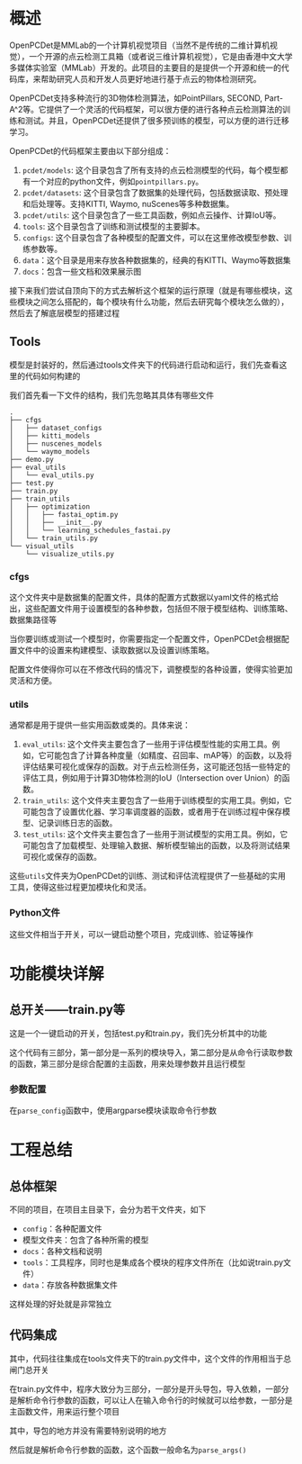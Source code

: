 

# 概述

OpenPCDet是MMLab的一个计算机视觉项目（当然不是传统的二维计算机视觉），一个开源的点云检测工具箱（或者说三维计算机视觉），它是由香港中文大学多媒体实验室（MMLab）开发的。此项目的主要目的是提供一个开源和统一的代码库，来帮助研究人员和开发人员更好地进行基于点云的物体检测研究。

OpenPCDet支持多种流行的3D物体检测算法，如PointPillars, SECOND, Part-A^2等。它提供了一个灵活的代码框架，可以很方便的进行各种点云检测算法的训练和测试。并且，OpenPCDet还提供了很多预训练的模型，可以方便的进行迁移学习。

OpenPCDet的代码框架主要由以下部分组成：

1. `pcdet/models`: 这个目录包含了所有支持的点云检测模型的代码，每个模型都有一个对应的python文件，例如`pointpillars.py`。
2. `pcdet/datasets`: 这个目录包含了数据集的处理代码，包括数据读取、预处理和后处理等。支持KITTI, Waymo, nuScenes等多种数据集。
3. `pcdet/utils`: 这个目录包含了一些工具函数，例如点云操作、计算IoU等。
4. `tools`: 这个目录包含了训练和测试模型的主要脚本。
5. `configs`: 这个目录包含了各种模型的配置文件，可以在这里修改模型参数、训练参数等。
6. `data`：这个目录是用来存放各种数据集的，经典的有KITTI、Waymo等数据集
7. `docs`：包含一些文档和效果展示图

接下来我们尝试自顶向下的方式去解析这个框架的运行原理（就是有哪些模块，这些模块之间怎么搭配的，每个模块有什么功能，然后去研究每个模块怎么做的），然后去了解底层模型的搭建过程

## Tools

模型是封装好的，然后通过tools文件夹下的代码进行启动和运行，我们先查看这里的代码如何构建的

我们首先看一下文件的结构，我们先忽略其具体有哪些文件

```shell
.
├── cfgs
│   ├── dataset_configs
│   ├── kitti_models
│   ├── nuscenes_models
│   └── waymo_models
├── demo.py
├── eval_utils
│   └── eval_utils.py
├── test.py
├── train.py
├── train_utils
│   ├── optimization
│   │   ├── fastai_optim.py
│   │   ├── __init__.py
│   │   └── learning_schedules_fastai.py
│   └── train_utils.py
└── visual_utils
    └── visualize_utils.py
```

### cfgs

这个文件夹中是数据集的配置文件，具体的配置方式数据以yaml文件的格式给出，这些配置文件用于设置模型的各种参数，包括但不限于模型结构、训练策略、数据集路径等

当你要训练或测试一个模型时，你需要指定一个配置文件，OpenPCDet会根据配置文件中的设置来构建模型、读取数据以及设置训练策略。

配置文件使得你可以在不修改代码的情况下，调整模型的各种设置，使得实验更加灵活和方便。

### utils

通常都是用于提供一些实用函数或类的。具体来说：

1. `eval_utils`: 这个文件夹主要包含了一些用于评估模型性能的实用工具。例如，它可能包含了计算各种度量（如精度、召回率、mAP等）的函数，以及将评估结果可视化或保存的函数。对于点云检测任务，这可能还包括一些特定的评估工具，例如用于计算3D物体检测的IoU（Intersection over Union）的函数。
2. `train_utils`: 这个文件夹主要包含了一些用于训练模型的实用工具。例如，它可能包含了设置优化器、学习率调度器的函数，或者用于在训练过程中保存模型、记录训练日志的函数。
3. `test_utils`: 这个文件夹主要包含了一些用于测试模型的实用工具。例如，它可能包含了加载模型、处理输入数据、解析模型输出的函数，以及将测试结果可视化或保存的函数。

这些`utils`文件夹为OpenPCDet的训练、测试和评估流程提供了一些基础的实用工具，使得这些过程更加模块化和灵活。

### Python文件

这些文件相当于开关，可以一键启动整个项目，完成训练、验证等操作

# 功能模块详解

## 总开关——train.py等

这是一个一键启动的开关，包括test.py和train.py，我们先分析其中的功能

这个代码有三部分，第一部分是一系列的模块导入，第二部分是从命令行读取参数的函数，第三部分是综合配置的主函数，用来处理参数并且运行模型

### 参数配置

在`parse_config`函数中，使用argparse模块读取命令行参数

# 工程总结

## 总体框架

不同的项目，在项目主目录下，会分为若干文件夹，如下

- `config`：各种配置文件
- 模型文件夹：包含了各种所需的模型
- `docs`：各种文档和说明
- `tools`：工具程序，同时也是集成各个模块的程序文件所在（比如说train.py文件）
- `data`：存放各种数据集文件

这样处理的好处就是非常独立

## 代码集成

其中，代码往往集成在tools文件夹下的train.py文件中，这个文件的作用相当于总闸门总开关

在train.py文件中，程序大致分为三部分，一部分是开头导包，导入依赖，一部分是解析命令行参数的函数，可以让人在输入命令行的时候就可以给参数，一部分是主函数文件，用来运行整个项目

其中，导包的地方并没有需要特别说明的地方

然后就是解析命令行参数的函数，这个函数一般命名为`parse_args()`